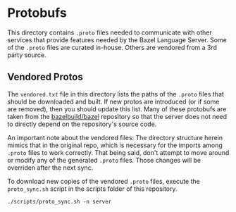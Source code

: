 # Protobufs

This directory contains `.proto` files needed to communicate with other services that provide features needed by the Bazel Language Server. Some of the `.proto` files are curated in-house. Others are vendored from a 3rd party source.

## Vendored Protos

The `vendored.txt` file in this directory lists the paths of the `.proto` files that should be downloaded and built. If new protos are introduced (or if some are removed), then you should update this list. Many of these protobufs are taken from the [bazelbuild/bazel](https://github.com/bazelbuild/bazel) repository so that the server does not need to directly depend on the repository's source code.

An important note about the vendored files: The directory structure herein mimics that in the original repo, which is necessary for the imports among `.proto` files to work correctly. That being said, don't attempt to move around or modify any of the generated `.proto` files. Those changes will be overriden after the next sync.

To download new copies of the vendored `.proto` files, execute the `proto_sync.sh` script in the scripts folder of this repository.

```
./scripts/proto_sync.sh -n server
```

